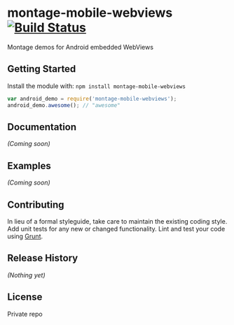 # montage-mobile-webviews [![Build Status](https://secure.travis-ci.org/cesine/montage-mobile-webviews.png?branch=master)](http://travis-ci.org/cesine/montage-mobile-webviews)

Montage demos for Android embedded WebViews

## Getting Started
Install the module with: `npm install montage-mobile-webviews`

```javascript
var android_demo = require('montage-mobile-webviews');
android_demo.awesome(); // "awesome"
```

## Documentation
_(Coming soon)_

## Examples
_(Coming soon)_

## Contributing
In lieu of a formal styleguide, take care to maintain the existing coding style. Add unit tests for any new or changed functionality. Lint and test your code using [Grunt](http://gruntjs.com/).

## Release History
_(Nothing yet)_

## License
Private repo